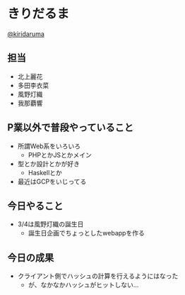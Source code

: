 # きりだるま

[@kiridaruma](https://twitter.com/kiridaruma)

## 担当

- 北上麗花
- 多田李衣菜
- 風野灯織
- 我那覇響

## P業以外で普段やっていること

- 所謂Web系をいろいろ
  - PHPとかJSとかメイン
- 型とか設計とかが好き
  - Haskellとか
- 最近はGCPをいじってる

## 今日やること

- 3/4は風野灯織の誕生日
  - 誕生日企画でちょっとしたwebappを作る

## 今日の成果

- クライアント側でハッシュの計算を行えるようにはなった
  - が、なかなかハッシュがヒットしない…

